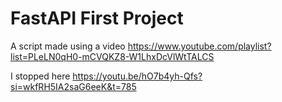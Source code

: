 # FastAPI First Project

A script made using a video https://www.youtube.com/playlist?list=PLeLN0qH0-mCVQKZ8-W1LhxDcVlWtTALCS

I stopped here https://youtu.be/hO7b4yh-Qfs?si=wkfRH5IA2saG6eeK&t=785